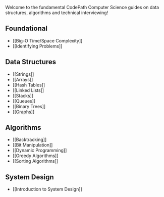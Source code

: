 Welcome to the fundamental CodePath Computer Science guides on data structures, algorithms and technical interviewing!

## Foundational

 * [[Big-O Time/Space Complexity]]
 * [[Identifying Problems]]

## Data Structures

 * [[Strings]]
 * [[Arrays]]
 * [[Hash Tables]]
 * [[Linked Lists]]
 * [[Stacks]]
 * [[Queues]]
 * [[Binary Trees]]
 * [[Graphs]]

## Algorithms

 * [[Backtracking]]
 * [[Bit Manipulation]]
 * [[Dynamic Programming]]
 * [[Greedy Algorithms]]
 * [[Sorting Algorithms]]

## System Design

 * [[Introduction to System Design]]